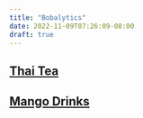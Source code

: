 ```yaml
---
title: "Bobalytics"
date: 2022-11-09T07:26:09-08:00
draft: true
---
```


## <a href="../../thai_tea_bobalytics.html">Thai Tea</a>

## <a href="../../mango_bobalytics.html">Mango Drinks</a>